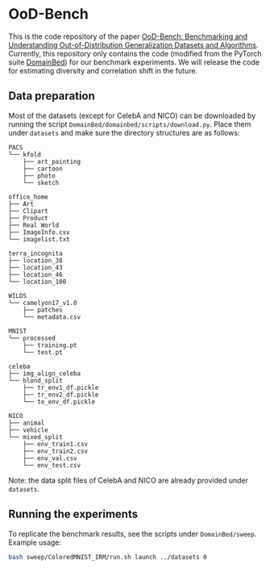 # OoD-Bench
This is the code repository of the paper [OoD-Bench: Benchmarking and Understanding Out-of-Distribution Generalization Datasets and Algorithms](https://arxiv.org/abs/2106.03721).
Currently, this repository only contains the code (modified from the PyTorch suite
[DomainBed](https://github.com/facebookresearch/DomainBed)) for our benchmark experiments.
We will release the code for estimating diversity and correlation shift in the future.
## Data preparation
Most of the datasets (except for CelebA and NICO) can be downloaded by running the script `DomainBed/domainbed/scripts/download.py`.
Place them under `datasets` and make sure the directory structures are as follows:
```
PACS
└── kfold
    ├── art_painting
    ├── cartoon
    ├── photo
    └── sketch
```
```
office_home
├── Art
├── Clipart
├── Product
├── Real World
├── ImageInfo.csv
└── imagelist.txt
```
```
terra_incognita
├── location_38
├── location_43
├── location_46
└── location_100
```
```
WILDS
└── camelyon17_v1.0
    ├── patches
    └── metadata.csv
```
```
MNIST
└── processed
    ├── training.pt
    └── test.pt
```
```
celeba
├── img_align_celeba
└── blond_split
    ├── tr_env1_df.pickle
    ├── tr_env2_df.pickle
    └── te_env_df.pickle
```
```
NICO
├── animal
├── vehicle
└── mixed_split
    ├── env_train1.csv
    ├── env_train2.csv
    ├── env_val.csv
    └── env_test.csv
```
Note: the data split files of CelebA and NICO are already provided under `datasets`.

## Running the experiments
To replicate the benchmark results, see the scripts under `DomainBed/sweep`.
Example usage:
```bash
bash sweep/ColoredMNIST_IRM/run.sh launch ../datasets 0
```
